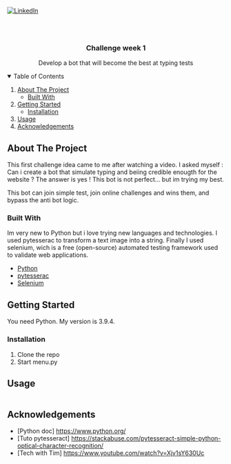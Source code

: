 <!--
*** Thanks for checking out the Best-README-Template. If you have a suggestion
*** that would make this better, please fork the repo and create a pull request
*** or simply open an issue with the tag "enhancement".
*** Thanks again! Now go create something AMAZING! :D
-->



<!-- PROJECT SHIELDS -->
<!--
*** I'm using markdown "reference style" links for readability.
*** Reference links are enclosed in brackets [ ] instead of parentheses ( ).
*** See the bottom of this document for the declaration of the reference variables
*** for contributors-url, forks-url, etc. This is an optional, concise syntax you may use.
*** https://www.markdownguide.org/basic-syntax/#reference-style-links
-->

[![LinkedIn][linkedin-shield]][linkedin-url]


<!-- PROJECT LOGO -->
<br />
<p align="center">
 <a href="https://zupimages.net/viewer.php?id=21/14/jnfv.png"><img src="https://zupimages.net/up/21/14/jnfv.png" alt="" /></a>

  <h3 align="center">Challenge week 1</h3>

  <p align="center">
    Develop a bot that will become the best at typing tests
    


<!-- TABLE OF CONTENTS -->
<details open="open">
  <summary>Table of Contents</summary>
  <ol>
    <li>
      <a href="#about-the-project">About The Project</a>
      <ul>
        <li><a href="#built-with">Built With</a></li>
      </ul>
    </li>
    <li>
      <a href="#getting-started">Getting Started</a>
      <ul>
        <li><a href="#installation">Installation</a></li>
      </ul>
    </li>
    <li><a href="#usage">Usage</a></li>
    <li><a href="#acknowledgements">Acknowledgements</a></li>
  </ol>
</details>



<!-- ABOUT THE PROJECT -->
## About The Project

This first challenge idea came to me after watching a video. I asked myself : Can i create a bot that simulate typing and beiing credible enougth for the website ?
The answer is yes ! This bot is not perfect... but im trying my best. 

This bot can join simple test, join online challenges and wins them, and bypass the anti bot logic.

### Built With

Im very new to Python but i love trying new languages and technologies. I used pytesserac to transform a text image into a string. Finally I used selenium, wich is a free (open-source) automated testing framework used to validate web applications.
* [Python](https://www.python.org/)
* [pytesserac](https://www.pyimagesearch.com/2017/07/10/using-tesseract-ocr-python/)
* [Selenium](https://selenium-python.readthedocs.io/)



<!-- GETTING STARTED -->
## Getting Started

You need Python. My version is 3.9.4.

### Installation

1. Clone the repo
2. Start menu.py

<!-- USAGE EXAMPLES -->
## Usage

<a href="https://zupimages.net/viewer.php?id=21/14/gri2.png"><img src="https://zupimages.net/up/21/14/gri2.png" alt="" /></a>


<!-- ACKNOWLEDGEMENTS -->
## Acknowledgements
* [Python doc] https://www.python.org/
* [Tuto pytesseract] https://stackabuse.com/pytesseract-simple-python-optical-character-recognition/
* [Tech with Tim] https://www.youtube.com/watch?v=Xjv1sY630Uc


<!-- MARKDOWN LINKS & IMAGES -->
<!-- https://www.markdownguide.org/basic-syntax/#reference-style-links -->
[contributors-shield]: https://img.shields.io/github/contributors/othneildrew/Best-README-Template.svg?style=for-the-badge
[contributors-url]: https://github.com/othneildrew/Best-README-Template/graphs/contributors
[forks-shield]: https://img.shields.io/github/forks/othneildrew/Best-README-Template.svg?style=for-the-badge
[forks-url]: https://github.com/othneildrew/Best-README-Template/network/members
[stars-shield]: https://img.shields.io/github/stars/othneildrew/Best-README-Template.svg?style=for-the-badge
[stars-url]: https://github.com/othneildrew/Best-README-Template/stargazers
[issues-shield]: https://img.shields.io/github/issues/othneildrew/Best-README-Template.svg?style=for-the-badge
[issues-url]: https://github.com/othneildrew/Best-README-Template/issues
[license-shield]: https://img.shields.io/github/license/othneildrew/Best-README-Template.svg?style=for-the-badge
[license-url]: https://github.com/othneildrew/Best-README-Template/blob/master/LICENSE.txt
[linkedin-shield]: https://img.shields.io/badge/-LinkedIn-black.svg?style=for-the-badge&logo=linkedin&colorB=555
[linkedin-url]: https://linkedin.com/in/othneildrew
[product-screenshot]: images/screenshot.png

